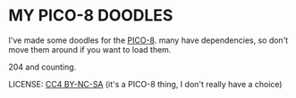 # MY PICO-8 DOODLES

I've made some doodles for the [PICO-8](https://www.lexaloffle.com/pico-8.php).
many have dependencies, so don't move them around if you want to load them.

204 and counting.

LICENSE: [CC4 BY-NC-SA](https://creativecommons.org/licenses/by-nc-sa/4.0/) (it's a PICO-8 thing, I don't really have a choice)
